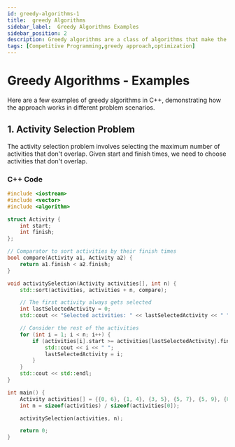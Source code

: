 ```yaml
---
id: greedy-algorithms-1
title:  greedy Algorithms
sidebar_label:  Greedy Algorithms Examples
sidebar_position: 2
description: Greedy algorithms are a class of algorithms that make the optimal choice at each step with the hope of finding the global optimum
tags: [Competitive Programming,greedy approach,optimization]
---
```


# Greedy Algorithms - Examples

Here are a few examples of greedy algorithms in C++, demonstrating how the approach works in different problem scenarios.

## 1. Activity Selection Problem

The activity selection problem involves selecting the maximum number of activities that don't overlap. Given start and finish times, we need to choose activities that don't overlap.

### C++ Code

```cpp
#include <iostream>
#include <vector>
#include <algorithm>

struct Activity {
    int start;
    int finish;
};

// Comparator to sort activities by their finish times
bool compare(Activity a1, Activity a2) {
    return a1.finish < a2.finish;
}

void activitySelection(Activity activities[], int n) {
    std::sort(activities, activities + n, compare);

    // The first activity always gets selected
    int lastSelectedActivity = 0;
    std::cout << "Selected activities: " << lastSelectedActivity << " ";

    // Consider the rest of the activities
    for (int i = 1; i < n; i++) {
        if (activities[i].start >= activities[lastSelectedActivity].finish) {
            std::cout << i << " ";
            lastSelectedActivity = i;
        }
    }
    std::cout << std::endl;
}

int main() {
    Activity activities[] = {{0, 6}, {1, 4}, {3, 5}, {5, 7}, {5, 9}, {8, 9}};
    int n = sizeof(activities) / sizeof(activities[0]);

    activitySelection(activities, n);

    return 0;
}
```